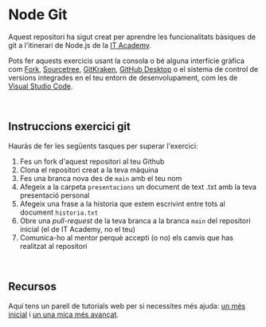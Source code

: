 # Node Git

Aquest repositori ha sigut creat per aprendre les funcionalitats bàsiques de git a l'itinerari de Node.js de la [IT Academy](https://www.barcelonactiva.cat/es/itacademy).

Pots fer aquests exercicis usant la consola o bé alguna interfície gràfica com [Fork](https://git-fork.com/), [Sourcetree](https://www.sourcetreeapp.com/), [GitKraken](https://www.gitkraken.com/), [GitHub Desktop](https://desktop.github.com/) o el sistema de control de versions integrades en el teu entorn de desenvolupament, com les de [Visual Studio Code](https://code.visualstudio.com/).

<br>

## Instruccions exercici git

Hauràs de fer les següents tasques per superar l'exercici:

1. Fes un fork d'aquest repositori al teu Github
2. Clona el repositori creat a la teva màquina
3. Fes una branca nova des de `main` amb el teu nom
4. Afegeix a la carpeta `presentacions` un document de text .txt amb la teva presentació personal
5. Afegeix una frase a la historia que estem escrivint entre tots al document `historia.txt`
6. Obre una _pull-request_ de la teva branca a la branca `main` del repositori inicial (el de IT Academy, no el teu)
7. Comunica-ho al mentor perquè accepti (o no) els canvis que has realitzat al repositori

<br>

## Recursos

Aquí tens un parell de tutorials web per si necessites més ajuda: [un més inicial](https://guides.github.com/activities/hello-world/) i [un una mica més avançat](https://www.freecodecamp.org/espanol/news/como-hacer-tu-primer-pull-request-en-github/).